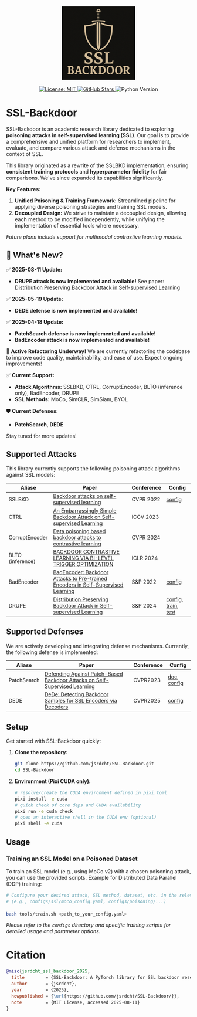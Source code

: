 <p align="center">
  <img src="assets/image.png" alt="SSL-Backdoor Logo" width="200"/>
</p>

<p align="center">
  <a href="LICENSE">
    <img src="https://img.shields.io/badge/License-MIT-yellow.svg" alt="License: MIT">
  </a>
  <a href="https://github.com/jsrdcht/SSL-Backdoor/stargazers">
    <img src="https://img.shields.io/github/stars/jsrdcht/SSL-Backdoor?style=social" alt="GitHub Stars">
  </a>
  <img src="https://img.shields.io/badge/python-3.7%2B-blue" alt="Python Version">
</p>

# SSL-Backdoor

SSL-Backdoor is an academic research library dedicated to exploring **poisoning attacks in self-supervised learning (SSL)**. Our goal is to provide a comprehensive and unified platform for researchers to implement, evaluate, and compare various attack and defense mechanisms in the context of SSL.

This library originated as a rewrite of the SSLBKD implementation, ensuring **consistent training protocols** and **hyperparameter fidelity** for fair comparisons. We've since expanded its capabilities significantly.

**Key Features:**

1.  **Unified Poisoning & Training Framework:** Streamlined pipeline for applying diverse poisoning strategies and training SSL models.
2.  **Decoupled Design:** We strive to maintain a decoupled design, allowing each method to be modified independently, while unifying the implementation of essential tools where necessary.

*Future plans include support for multimodal contrastive learning models.*

## 📢 What's New?

✅ **2025-08-11 Update:**

* **DRUPE attack is now implemented and available!** See paper: [Distribution Preserving Backdoor Attack in Self-supervised Learning](https://www.computer.org/csdl/proceedings-article/sp/2024/313000a029/1RjEa5rjsHK)

✅ **2025-05-19 Update:**

* **DEDE defense is now implemented and available!**

✅ **2025-04-18 Update:**

* **PatchSearch defense is now implemented and available!**
* **BadEncoder attack is now implemented and available!**

🔄 **Active Refactoring Underway!** We are currently refactoring the codebase to improve code quality, maintainability, and ease of use. Expect ongoing improvements!

✅ **Current Support:**

*   **Attack Algorithms:** SSLBKD, CTRL, CorruptEncoder, BLTO (inference only), BadEncoder, DRUPE
*   **SSL Methods:** MoCo, SimCLR, SimSiam, BYOL

🛡️ **Current Defenses:**

*   **PatchSearch**, **DEDE**

Stay tuned for more updates!

## Supported Attacks

This library currently supports the following poisoning attack algorithms against SSL models:

| Aliase       | Paper                                                                                                                                                              | Conference | Config |
|-----------------|----------------------------------------------------------------------------------------------------------------------------------------------------------------------|------------|--------|
| SSLBKD          | [Backdoor attacks on self-supervised learning](https://doi.org/10.1109/CVPR52688.2022.01298)                                                                              | CVPR 2022  | [config](configs/poisoning/poisoning_based/sslbkd.yaml) |
| CTRL            | [An Embarrassingly Simple Backdoor Attack on Self-supervised Learning](https://openaccess.thecvf.com/content/ICCV2023/html/Li_An_Embarrassingly_Simple_Backdoor_Attack_on_Self-supervised_Learning_ICCV_2023_paper.html) | ICCV 2023  |  |
| CorruptEncoder  | [Data poisoning based backdoor attacks to contrastive learning](https://openaccess.thecvf.com/content/CVPR2024/html/Zhang_Data_Poisoning_based_Backdoor_Attacks_to_Contrastive_Learning_CVPR_2024_paper.html)       | CVPR 2024  |  |
| BLTO (inference)| [BACKDOOR CONTRASTIVE LEARNING VIA BI-LEVEL TRIGGER OPTIMIZATION](https://openreview.net/forum?id=oxjeePpgSP)                                                              | ICLR 2024  |  |
| BadEncoder | [BadEncoder: Backdoor Attacks to Pre-trained Encoders in Self-Supervised Learning](https://ieeexplore.ieee.org/abstract/document/9833644/) | S&P 2022| [config](configs/attacks/badencoder.py) |
| DRUPE | [Distribution Preserving Backdoor Attack in Self-supervised Learning](https://www.computer.org/csdl/proceedings-article/sp/2024/313000a029/1RjEa5rjsHK) | S&P 2024 | [config](configs/attacks/drupe.py), [train](configs/attacks/drupe_train.yaml), [test](configs/attacks/drupe_test.yaml) |

## Supported Defenses

We are actively developing and integrating defense mechanisms. Currently, the following defense is implemented:

| Aliase        | Paper                                                                                                      | Conference                         |    Config      |
|------------------|------------------------------------------------------------------------------------------------------------------|---------------------------------------|----------------|
| PatchSearch    | [Defending Against Patch-Based Backdoor Attacks on Self-Supervised Learning](https://openaccess.thecvf.com/content/CVPR2023/html/Tejankar_Defending_Against_Patch-Based_Backdoor_Attacks_on_Self-Supervised_Learning_CVPR_2023_paper.html)                                       | CVPR2023 |   [doc](./docs/zh_cn/patchsearch.md), [config](configs/defense/patchsearch.py)     |
| DEDE | [DeDe: Detecting Backdoor Samples for SSL Encoders via Decoders](http://arxiv.org/abs/2411.16154) | CVPR2025 |   [config](configs/defense/dede.py)     |

## Setup

Get started with SSL-Backdoor quickly:

1.  **Clone the repository:**
    ```bash
    git clone https://github.com/jsrdcht/SSL-Backdoor.git
    cd SSL-Backdoor
    ```

2.  **Environment (Pixi CUDA only):**
    ```bash
    # resolve/create the CUDA environment defined in pixi.toml
    pixi install -e cuda
    # quick check of core deps and CUDA availability
    pixi run -e cuda check
    # open an interactive shell in the CUDA env (optional)
    pixi shell -e cuda
    ```

## Usage

### Training an SSL Model on a Poisoned Dataset

To train an SSL model (e.g., using MoCo v2) with a chosen poisoning attack, you can use the provided scripts. Example for Distributed Data Parallel (DDP) training:

```bash
# Configure your desired attack, SSL method, dataset, etc. in the relevant config file
# (e.g., configs/ssl/moco_config.yaml, configs/poisoning/...)

bash tools/train.sh <path_to_your_config.yaml>
```

*Please refer to the `configs` directory and specific training scripts for detailed usage and parameter options.*








# Citation

```bibtex
@misc{jsrdcht_ssl_backdoor_2025,
  title        = {SSL-Backdoor: A PyTorch library for SSL backdoor research},
  author       = {jsrdcht},
  year         = {2025},
  howpublished = {\url{https://github.com/jsrdcht/SSL-Backdoor/}},
  note         = {MIT License, accessed 2025-08-11}
}
```